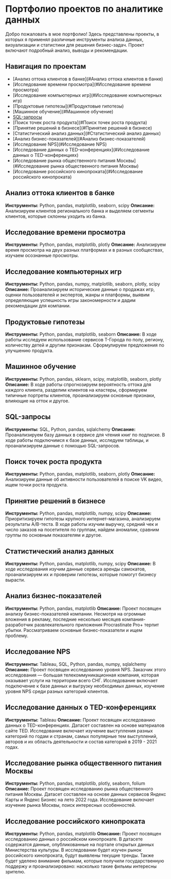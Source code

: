 # Портфолио проектов по аналитике данных
Добро пожаловать в мое портфолио! Здесь представлены проекты, в которых я применял различные инструменты анализа данных, визуализации и статистики для решения бизнес-задач. Проект включают подробный анализ, выводы и рекомендации.
## Навигация по проектам
- [Анализ оттока клиентов в банке](#Анализ оттока клиентов в банке)
- [Исследование времени просмотра](#Исследование времени просмотра)
- [Исследование компьютерных игр](#Исследование компьютерных игр)
- [Продуктовые гипотезы](#Продуктовые гипотезы)
- [Машинное обучение](#Машинное обучение)
- [SQL-запросы](#SQL-запросы)
- [Поиск точек роста продукта](#Поиск точек роста продукта)
- [Принятие решений в бизнесе](#Принятие решений в бизнесе)
- [Статистический анализ данных](#Статистический анализ данных)
- [Анализ бизнес-показателей](#Анализ бизнес-показателей)
- [Исследование NPS](#Исследование NPS)
- [Исследование данных о TED-конференциях](#Исследование данных о TED-конференциях)
- [Исследование рынка общественного питания Москвы](#Исследование рынка общественного питания Москвы)
- [Исследование российского кинопроката](#Исследование российского кинопроката)
  
## Анализ оттока клиентов в банке
**Инструменты:** Python, pandas, matplotlib, seaborn, scipy
**Описание:** Анализируем клиентов регионального банка и выделяем сегменты клиентов, которые склонны уходить из банка.
## Исследование времени просмотра
**Инструменты:** Python, pandas, matplotlib, plotly
**Описание:** Анализируем время просмотра на двух разных платформах и в разных сообществах, изучаем осознанные просмотры.
## Исследование компьютерных игр
**Инструменты:** Python, pandas, numpy, matplotlib, seaborn, plotly, scipy
**Описание:** Проанализируем исторические данные о продажах игр, оценки пользователей и экспертов, жанры и платформы, выявим определяющие успешность игры закономерности и дадим рекомендации для компании.
## Продуктовые гипотезы
**Инструменты:** Python, pandas, matplotlib, seaborn
**Описание:** В ходе работы исследуем использование сервисов Т-Города по полу, региону, количеству детей и другим признакам. Сформулируем предложения по улучшению продукта. 
## Машинное обучение 
**Инструменты:** Python, pandas, sklearn, scipy, matplotlib, seaborn, plotly
**Описание:** В ходе работы спрогнозируем вероятность оттока для каждого клиента, разделим клиентов на кластеры, сформируем типичные портреты клиентов, проанализируем основные признаки, влияющие на отток и другое.
## SQL-запросы 
**Инструменты:** SQL, Python, pandas, sqlalchemy
**Описание:** Проанализируем базу данных в сервисе для чтения книг по подписке. В ходе работы подключимся к базе данных, исследуем таблицы, и проанализируем данные с помощью SQL-запросов.
## Поиск точек роста продукта 
**Инструменты:** Python, pandas, matplotlib, seaborn, plotly
**Описание:** Анализируем данные об активности пользователей в поиске VK видео, ищем точки роста продукта.
## Принятие решений в бизнесе
**Инструменты:** Python, pandas, matplotlib, numpy, scipy
**Описание:** Приоритизируем гипотезы крупного интернет-магазина, анализируем результаты A/B-теста. В ходе работы изучим выручку, средний чек и число заказов на посетителя по группам, найдем аномалии, сравним группы по основным показателям и другое.
## Статистический анализ данных 
**Инструменты:** Python, pandas, matplotlib, numpy, scipy
**Описание:** В ходе исследования изучим данные сервиса аренды самокатов, проанализируем их и проверим гипотезы, которые помогут бизнесу вырасти.
## Анализ бизнес-показателей 
**Инструменты:** Python, pandas, matplotlib
**Описание:** Проект посвящен анализу бизнес-показателей компании. Несмотря на огромные вложения в рекламу, последние несколько месяцев компания-разработчик развлекательного приложения Procrastinate Pro+ терпит убытки. Рассматриваем основные бизнес-показатели и ищем проблему.
## Исследование NPS
**Инструменты:** Tableau, SQL, Python, pandas, numpy, sqlalchemy
**Описание:** Проект посвящен исследованию уровня NPS. Заказчик этого исследования — большая телекоммуникационная компания, которая оказывает услуги на территории всего СНГ. Исследование включает подключение к базе данных и выгрузку необходимых данных, изучение уровня NPS среди разных категорий клиентов.
## Исследование данных о TED-конференциях 
**Инструменты:** Tableau
**Описание:** Проект посвящен исследованию данных о TED-конференциях. Датасет составлен на основе материалов сайте TED. Исследование включает изучение выступления разных категорий по годам и странам, самых популярные тем выступлений, авторов и их область деятельности и состав категорий в 2019 - 2021 годах.
## Исследование рынка общественного питания Москвы
**Инструменты:** Python, pandas, matplotlib, plotly, seaborn, folium
**Описание:** Проект посвящен исследованию рынка общественного питания Москвы. Датасет составлен на основе данных сервисов Яндекс Карты и Яндекс Бизнес на лето 2022 года. Исследование включает изучение рынка Москвы, поиск интересных особенностей.
## Исследование российского кинопроката 
**Инструменты:** Python, pandas, matplotlib
**Описание:** Проект посвящен исследованию данных о российском кинопрокате. В датасете содержатся данные, опубликованные на портале открытых данных Министерства культуры. В исследовании будет изучен рынок российского кинопроката, будут выявлены текущие тренды. Также будет уделено внимание фильмам, которые получили государственную поддержу и проанализировано: насколько такие фильмы интересны зрителю.

